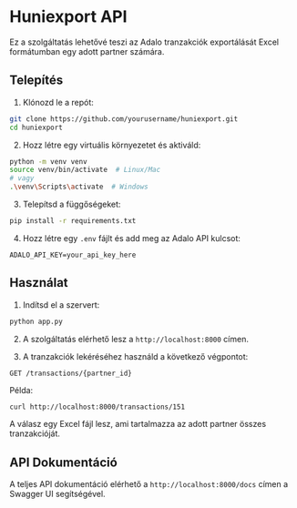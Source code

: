 # Huniexport API

Ez a szolgáltatás lehetővé teszi az Adalo tranzakciók exportálását Excel formátumban egy adott partner számára.

## Telepítés

1. Klónozd le a repót:
```bash
git clone https://github.com/yourusername/huniexport.git
cd huniexport
```

2. Hozz létre egy virtuális környezetet és aktiváld:
```bash
python -m venv venv
source venv/bin/activate  # Linux/Mac
# vagy
.\venv\Scripts\activate  # Windows
```

3. Telepítsd a függőségeket:
```bash
pip install -r requirements.txt
```

4. Hozz létre egy `.env` fájlt és add meg az Adalo API kulcsot:
```
ADALO_API_KEY=your_api_key_here
```

## Használat

1. Indítsd el a szervert:
```bash
python app.py
```

2. A szolgáltatás elérhető lesz a `http://localhost:8000` címen.

3. A tranzakciók lekéréséhez használd a következő végpontot:
```
GET /transactions/{partner_id}
```

Példa:
```bash
curl http://localhost:8000/transactions/151
```

A válasz egy Excel fájl lesz, ami tartalmazza az adott partner összes tranzakcióját.

## API Dokumentáció

A teljes API dokumentáció elérhető a `http://localhost:8000/docs` címen a Swagger UI segítségével. 